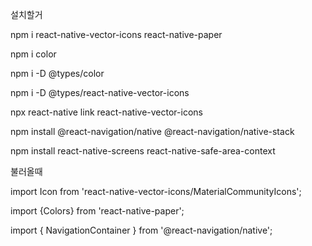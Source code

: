 설치할거

npm i react-native-vector-icons react-native-paper

npm i color

npm i -D @types/color

npm i -D @types/react-native-vector-icons

npx react-native link react-native-vector-icons

npm install @react-navigation/native @react-navigation/native-stack

npm install react-native-screens react-native-safe-area-context


불러올때

import Icon from 'react-native-vector-icons/MaterialCommunityIcons';

import {Colors} from 'react-native-paper';

import { NavigationContainer } from '@react-navigation/native';


